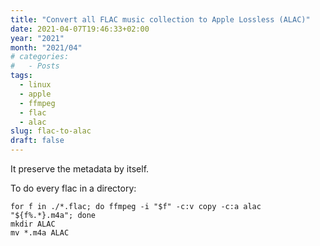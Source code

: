 ```yaml
---
title: "Convert all FLAC music collection to Apple Lossless (ALAC)"
date: 2021-04-07T19:46:33+02:00
year: "2021"
month: "2021/04"
# categories:
#   - Posts
tags:
  - linux
  - apple
  - ffmpeg
  - flac
  - alac
slug: flac-to-alac
draft: false
---
```


It preserve the metadata by itself.

To do every flac in a directory:

```
for f in ./*.flac; do ffmpeg -i "$f" -c:v copy -c:a alac "${f%.*}.m4a"; done
mkdir ALAC
mv *.m4a ALAC
```
